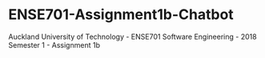 # ENSE701-Assignment1b-Chatbot
Auckland University of Technology - ENSE701 Software Engineering - 2018 Semester 1 - Assignment 1b

